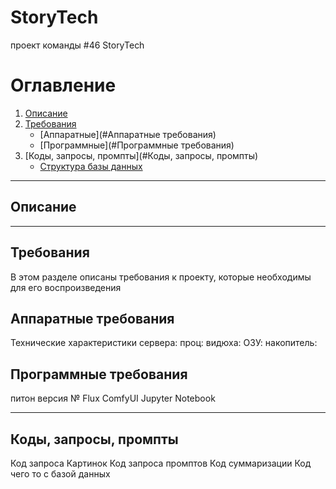 # StoryTech
проект команды #46 StoryTech 

# Оглавление
1. [Описание](#Описание)
2. [Требования](#Требования)
    - [Аппаратные](#Аппаратные требования)
    - [Программные](#Программные требования)
3. [Коды, запросы, промпты](#Коды, запросы, промпты)
    - [Структура базы данных](#)

---

## Описание

---

## Требования
В этом разделе описаны требования к проекту, которые необходимы для его воспроизведения
## Аппаратные требования
Технические характеристики сервера:
проц: 
видюха:
ОЗУ:
накопитель:
## Программные требования
питон версия №
Flux
ComfyUI
Jupyter Notebook

---

## Коды, запросы, промпты
Код запроса Картинок
Код запроса промптов
Код суммаризации
Код чего то с базой данных
